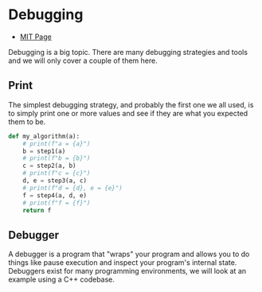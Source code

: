 # Debugging

  - [MIT Page](https://missing.csail.mit.edu/2020/debugging-profiling/)

Debugging is a big topic. There are many debugging strategies and tools and we
will only cover a couple of them here.

## Print

The simplest debugging strategy, and probably the first one we all used, is to
simply print one or more values and see if they are what you expected them to
be.

```python
def my_algorithm(a):
    # print(f"a = {a}")
    b = step1(a)
    # print(f"b = {b}")
    c = step2(a, b)
    # print(f"c = {c}")
    d, e = step3(a, c)
    # print(f"d = {d}, e = {e}")
    f = step4(a, d, e)
    # print(f"f = {f}")
    return f
```

## Debugger

A debugger is a program that "wraps" your program and allows you to do things
like pause execution and inspect your program's internal state. Debuggers exist
for many programming environments, we will look at an example using a C++
codebase.


